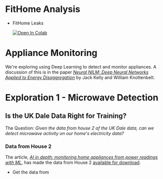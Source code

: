 # FitHome Analysis
- FitHome Leaks   
    
    [![Open In Colab](https://colab.research.google.com/assets/colab-badge.svg)](http://colab.research.google.com/github/BitKnitting/FitHome_Analysis/blob/master/notebooks/FitHome_Leaks.ipynb)

# Appliance Monitoring
We're exploring using Deep Learning to detect and monitor appliances.  A discussion of this is in the paper _[Neural NILM: Deep Neural Networks
Applied to Energy Disaggregation](https://arxiv.org/pdf/1507.06594.pdf)_ by Jack Kelly and William Knottenbelt.
# Exploration 1 - Microwave Detection
## Is the UK Dale Data  Right for Training?
The Question: _Given the data from house 2 of the UK Dale data, can we detect microwave activity on our home's electricity data?_
### Data from House 2
The article, _[AI in depth: monitoring home appliances from power readings with ML](https://cloud.google.com/blog/products/ai-machine-learning/monitoring-home-appliances-from-power-readings-with-ml)_, has made the data from House 2 [available for download](https://console.cloud.google.com/storage/browser/_details/gcp_blog/e2e_demo/processed_h2_appliance.csv).


- Get the data from 
